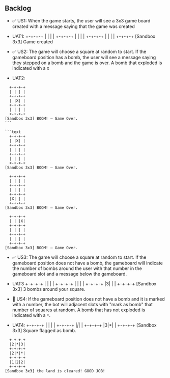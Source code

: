 ## Backlog

- ✅ US1: When the game starts, the user will see a 3x3 game board created with a message saying that the game was created
- UAT1:
  +-+-+-+
  | | | |
  +-+-+-+
  | | | |
  +-+-+-+
  | | | |
  +-+-+-+
  [Sandbox 3x3] Game created

- ✅ US2: The game will choose a square at random to start. If the gameboard position has a bomb, the user will see a message saying they stepped on a bomb and the game is over. A bomb that exploded is indicated with a `X`
- UAT2:

````text
  +-+-+-+
  | | | |
  +-+-+-+
  | |X| |
  +-+-+-+
  | | | |
  +-+-+-+
[Sandbox 3x3] BOOM! – Game Over.
```

```text
  +-+-+-+
  | |X| |
  +-+-+-+
  | | | |
  +-+-+-+
  | | | |
  +-+-+-+
[Sandbox 3x3] BOOM! – Game Over.
````

```text
  +-+-+-+
  | | | |
  +-+-+-+
  | | | |
  +-+-+-+
  |X| | |
  +-+-+-+
[Sandbox 3x3] BOOM! – Game Over.
```

```text
  +-+-+-+
  | | |X|
  +-+-+-+
  | | | |
  +-+-+-+
  | | | |
  +-+-+-+
[Sandbox 3x3] BOOM! – Game Over.
```

- ✅ US3: The game will choose a square at random to start. If the gameboard position does not have a bomb, the gameboard will indicate the number of bombs around the user with that number in the gameboard slot and a message below the gameboard.
- UAT3
  +-+-+-+
  | | | |
  +-+-+-+
  | | | |
  +-+-+-+
  |3| | |
  +-+-+-+
  [Sandbox 3x3] 3 bombs around your square.

- 🚧 US4: If the gameboard position does not have a bomb and it is marked with a number, the bot will adjacent slots with "mark as bomb" that number of squares at random. A bomb that has not exploded is indicated with a `*`.
- UAT4:
  +-+-+-+
  | | | |
  +-+-+-+
  |_|_| |
  +-+-+-+
  |3|\*| |
  +-+-+-+
  [Sandbox 3x3] Square flagged as bomb.

```text
  +-+-+-+
  |2|*|3|
  +-+-+-+
  |2|*|*|
  +-+-+-+
  |1|2|2|
  +-+-+-+
[Sandbox 3x3] the land is cleared! GOOD JOB!
```
